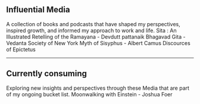 
## Influential Media

A collection of books and podcasts that have shaped my perspectives, inspired growth, and informed my approach to work and life.
Sita : An Illustrated Retelling of the Ramayana - Devdutt pattanaik
Bhagavad Gita - Vedanta Society of New York
Myth of Sisyphus - Albert Camus
Discources of Epictetus

---

## Currently consuming

Exploring new insights and perspectives through these Media that are part of my ongoing bucket list.
Moonwalking with Einstein - Joshua Foer

